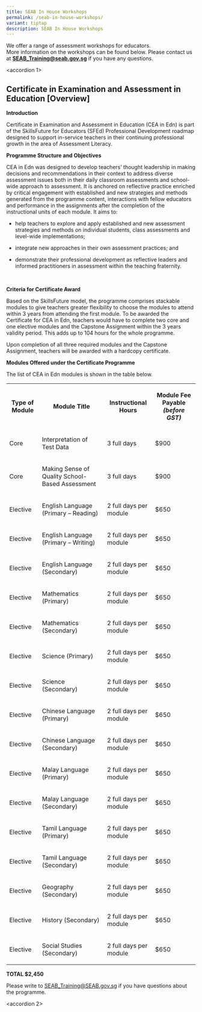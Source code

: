 ```yaml
---
title: SEAB In House Workshops
permalink: /seab-in-house-workshops/
variant: tiptap
description: SEAB In House Workshops
---
```

<p>We offer a range of assessment workshops for educators.
<br>More information on the workshops can be found below. Please contact us
at <strong><a href="mailto:seab_training@seab.gov.sg" rel="noopener noreferrer nofollow" target="_blank">SEAB_Training@seab.gov.sg</a></strong> if
you have any questions.</p>
<p>&lt;accordion 1&gt;</p>
<h2>Certificate in Examination and Assessment in Education [Overview]</h2>
<p><strong>Introduction</strong>
</p>
<p>Certificate in Examination and Assessment in Education (CEA in Edn) is
part of the SkillsFuture for Educators (SFEd) Professional Development
roadmap designed to support in-service teachers in their continuing professional
growth in the area of Assessment Literacy.</p>
<p><strong>Programme Structure and Objectives</strong>
</p>
<p>CEA in Edn was designed to develop teachers’ thought leadership in making
decisions and recommendations in their context to address diverse assessment
issues both in their daily classroom assessments and school-wide approach
to assessment. It is anchored on reflective practice enriched by critical
engagement with established and new strategies and methods generated from
the programme content, interactions with fellow educators and performance
in the assignments after the completion of the instructional units of each
module. It aims to:</p>
<ul data-tight="true" class="tight">
<li>
<p>help teachers to explore and apply established and new assessment strategies
and methods on individual students, class assessments and level-wide implementations;</p>
</li>
<li>
<p>integrate new approaches in their own assessment practices; and</p>
</li>
<li>
<p>demonstrate their professional development as reflective leaders and informed
practitioners in assessment within the teaching fraternity.</p>
</li>
</ul>
<p>&nbsp;</p>
<p><strong>Criteria for Certificate Award</strong>
</p>
<p>Based on the SkillsFuture model, the programme comprises stackable modules
to give teachers greater flexibility to choose the modules to attend within
3 years from attending the first module. To be awarded the Certificate
for CEA in Edn, teachers would have to complete two core and one elective
modules and the Capstone Assignment within the 3 years validity period.
This adds up to 104 hours for the whole programme.</p>
<p>Upon completion of all three required modules and the Capstone Assignment,
teachers will be awarded with a hardcopy certificate.</p>
<p><strong>Modules Offered under the Certificate Programme</strong>
</p>
<p>The list of CEA in Edn modules is shown in the table below.</p>
<table>
<tbody>
<tr>
<th rowspan="1" colspan="1">
<p>Type of Module</p>
</th>
<th rowspan="1" colspan="1">
<p>Module Title</p>
</th>
<th rowspan="1" colspan="1">
<p>Instructional Hours</p>
</th>
<th rowspan="1" colspan="1">
<p>Module Fee Payable <em>(before GST)</em>
</p>
</th>
</tr>
<tr>
<td rowspan="1" colspan="1">
<p>Core</p>
</td>
<td rowspan="1" colspan="1">
<p>Interpretation of Test Data</p>
</td>
<td rowspan="1" colspan="1">
<p>3 full days</p>
</td>
<td rowspan="1" colspan="1">
<p>$900</p>
</td>
</tr>
<tr>
<td rowspan="1" colspan="1">
<p>Core</p>
</td>
<td rowspan="1" colspan="1">
<p>Making Sense of Quality School-Based Assessment</p>
</td>
<td rowspan="1" colspan="1">
<p>3 full days</p>
</td>
<td rowspan="1" colspan="1">
<p>$900</p>
</td>
</tr>
<tr>
<td rowspan="1" colspan="1">
<p>Elective</p>
</td>
<td rowspan="1" colspan="1">
<p>English Language (Primary – Reading)</p>
</td>
<td rowspan="1" colspan="1">
<p>2 full days per module</p>
</td>
<td rowspan="1" colspan="1">
<p>$650</p>
</td>
</tr>
<tr>
<td rowspan="1" colspan="1">
<p>Elective</p>
</td>
<td rowspan="1" colspan="1">
<p>English Language (Primary – Writing)</p>
</td>
<td rowspan="1" colspan="1">
<p>2 full days per module</p>
</td>
<td rowspan="1" colspan="1">
<p>$650</p>
</td>
</tr>
<tr>
<td rowspan="1" colspan="1">
<p>Elective</p>
</td>
<td rowspan="1" colspan="1">
<p>English Language (Secondary)</p>
</td>
<td rowspan="1" colspan="1">
<p>2 full days per module</p>
</td>
<td rowspan="1" colspan="1">
<p>$650</p>
</td>
</tr>
<tr>
<td rowspan="1" colspan="1">
<p>Elective</p>
</td>
<td rowspan="1" colspan="1">
<p>Mathematics (Primary)</p>
</td>
<td rowspan="1" colspan="1">
<p>2 full days per module</p>
</td>
<td rowspan="1" colspan="1">
<p>$650</p>
</td>
</tr>
<tr>
<td rowspan="1" colspan="1">
<p>Elective</p>
</td>
<td rowspan="1" colspan="1">
<p>Mathematics (Secondary)</p>
</td>
<td rowspan="1" colspan="1">
<p>2 full days per module</p>
</td>
<td rowspan="1" colspan="1">
<p>$650</p>
</td>
</tr>
<tr>
<td rowspan="1" colspan="1">
<p>Elective</p>
</td>
<td rowspan="1" colspan="1">
<p>Science (Primary)</p>
</td>
<td rowspan="1" colspan="1">
<p>2 full days per module</p>
</td>
<td rowspan="1" colspan="1">
<p>$650</p>
</td>
</tr>
<tr>
<td rowspan="1" colspan="1">
<p>Elective</p>
</td>
<td rowspan="1" colspan="1">
<p>Science (Secondary)</p>
</td>
<td rowspan="1" colspan="1">
<p>2 full days per module</p>
</td>
<td rowspan="1" colspan="1">
<p>$650</p>
</td>
</tr>
<tr>
<td rowspan="1" colspan="1">
<p>Elective</p>
</td>
<td rowspan="1" colspan="1">
<p>Chinese Language (Primary)</p>
</td>
<td rowspan="1" colspan="1">
<p>2 full days per module</p>
</td>
<td rowspan="1" colspan="1">
<p>$650</p>
</td>
</tr>
<tr>
<td rowspan="1" colspan="1">
<p>Elective</p>
</td>
<td rowspan="1" colspan="1">
<p>Chinese Language (Secondary)</p>
</td>
<td rowspan="1" colspan="1">
<p>2 full days per module</p>
</td>
<td rowspan="1" colspan="1">
<p>$650</p>
</td>
</tr>
<tr>
<td rowspan="1" colspan="1">
<p>Elective</p>
</td>
<td rowspan="1" colspan="1">
<p>Malay Language (Primary)</p>
</td>
<td rowspan="1" colspan="1">
<p>2 full days per module</p>
</td>
<td rowspan="1" colspan="1">
<p>$650</p>
</td>
</tr>
<tr>
<td rowspan="1" colspan="1">
<p>Elective</p>
</td>
<td rowspan="1" colspan="1">
<p>Malay Language (Secondary)</p>
</td>
<td rowspan="1" colspan="1">
<p>2 full days per module</p>
</td>
<td rowspan="1" colspan="1">
<p>$650</p>
</td>
</tr>
<tr>
<td rowspan="1" colspan="1">
<p>Elective</p>
</td>
<td rowspan="1" colspan="1">
<p>Tamil Language (Primary)</p>
</td>
<td rowspan="1" colspan="1">
<p>2 full days per module</p>
</td>
<td rowspan="1" colspan="1">
<p>$650</p>
</td>
</tr>
<tr>
<td rowspan="1" colspan="1">
<p>Elective</p>
</td>
<td rowspan="1" colspan="1">
<p>Tamil Language (Secondary)</p>
</td>
<td rowspan="1" colspan="1">
<p>2 full days per module</p>
</td>
<td rowspan="1" colspan="1">
<p>$650</p>
</td>
</tr>
<tr>
<td rowspan="1" colspan="1">
<p>Elective</p>
</td>
<td rowspan="1" colspan="1">
<p>Geography (Secondary)</p>
</td>
<td rowspan="1" colspan="1">
<p>2 full days per module</p>
</td>
<td rowspan="1" colspan="1">
<p>$650</p>
</td>
</tr>
<tr>
<td rowspan="1" colspan="1">
<p>Elective</p>
</td>
<td rowspan="1" colspan="1">
<p>History (Secondary)</p>
</td>
<td rowspan="1" colspan="1">
<p>2 full days per module</p>
</td>
<td rowspan="1" colspan="1">
<p>$650</p>
</td>
</tr>
<tr>
<td rowspan="1" colspan="1">
<p>Elective</p>
</td>
<td rowspan="1" colspan="1">
<p>Social Studies (Secondary)</p>
</td>
<td rowspan="1" colspan="1">
<p>2 full days per module</p>
</td>
<td rowspan="1" colspan="1">
<p>$650</p>
</td>
</tr>
</tbody>
</table>
<p><strong>TOTAL $2,450</strong>
</p>
<p>Please write to <a href="mailto:SEAB_Training@SEAB.gov.sg" rel="noopener noreferrer nofollow" target="_blank"><u>SEAB_Training@SEAB.gov.sg</u></a> if
you have questions about the programme.</p>
<p>&lt;accordion 2&gt;</p>